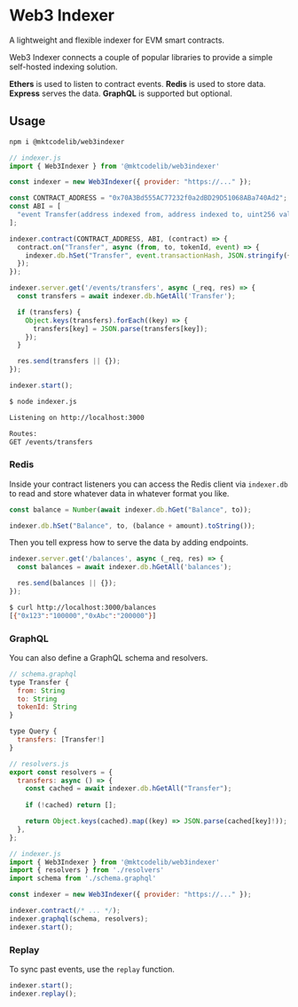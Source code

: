 # Web3 Indexer

A lightweight and flexible indexer for EVM smart contracts.

Web3 Indexer connects a couple of popular libraries to provide a simple self-hosted indexing solution.

**Ethers** is used to listen to contract events.
**Redis** is used to store data.
**Express** serves the data.
**GraphQL** is supported but optional.

## Usage

```bash
npm i @mktcodelib/web3indexer
```

```javascript
// indexer.js
import { Web3Indexer } from '@mktcodelib/web3indexer'

const indexer = new Web3Indexer({ provider: "https://..." });

const CONTRACT_ADDRESS = "0x70A3Bd555AC77232f0a2dBD29D51068ABa740Ad2";
const ABI = [
  "event Transfer(address indexed from, address indexed to, uint256 value)"
];

indexer.contract(CONTRACT_ADDRESS, ABI, (contract) => {
  contract.on("Transfer", async (from, to, tokenId, event) => {
    indexer.db.hSet("Transfer", event.transactionHash, JSON.stringify({ from, to, tokenId: tokenId.toString() }));
  });
});

indexer.server.get('/events/transfers', async (_req, res) => {
  const transfers = await indexer.db.hGetAll('Transfer');

  if (transfers) {
    Object.keys(transfers).forEach((key) => {
      transfers[key] = JSON.parse(transfers[key]);
    });
  }

  res.send(transfers || {});
});

indexer.start();
```

```bash
$ node indexer.js

Listening on http://localhost:3000

Routes:
GET /events/transfers
```

### Redis

Inside your contract listeners you can access the Redis client via `indexer.db` to read and store whatever data in whatever format you like.

```javascript
const balance = Number(await indexer.db.hGet("Balance", to));

indexer.db.hSet("Balance", to, (balance + amount).toString());
```

Then you tell express how to serve the data by adding endpoints.

```javascript
indexer.server.get('/balances', async (_req, res) => {
  const balances = await indexer.db.hGetAll('balances');

  res.send(balances || {});
});
```

```bash
$ curl http://localhost:3000/balances
[{"0x123":"100000","0xAbc":"200000"}]
```

### GraphQL

You can also define a GraphQL schema and resolvers.

```javascript
// schema.graphql
type Transfer {
  from: String
  to: String
  tokenId: String
}

type Query {
  transfers: [Transfer!]
}
```

```javascript
// resolvers.js
export const resolvers = {
  transfers: async () => {
    const cached = await indexer.db.hGetAll("Transfer");
    
    if (!cached) return [];

    return Object.keys(cached).map((key) => JSON.parse(cached[key]!));
  },
};
```

```javascript
// indexer.js
import { Web3Indexer } from '@mktcodelib/web3indexer'
import { resolvers } from './resolvers'
import schema from './schema.graphql'

const indexer = new Web3Indexer({ provider: "https://..." });

indexer.contract(/* ... */);
indexer.graphql(schema, resolvers);
indexer.start();
```

### Replay

To sync past events, use the `replay` function.

```javascript
indexer.start();
indexer.replay();
```
